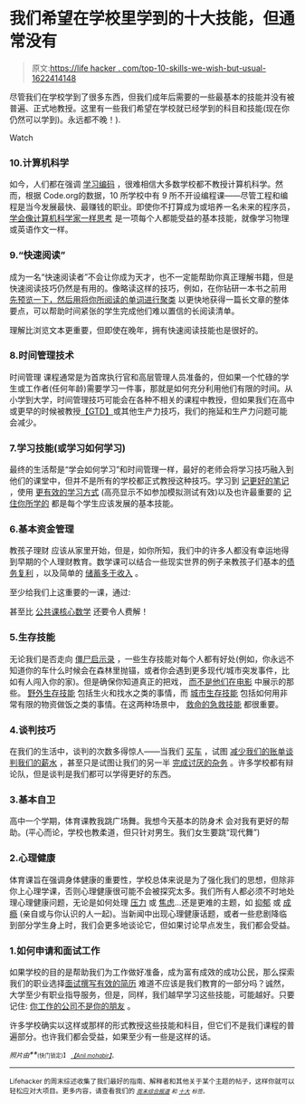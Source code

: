 # 我们希望在学校里学到的十大技能，但通常没有

> 原文:[https://life hacker . com/top-10-skills-we-wish-but-usual-1622414148](https://lifehacker.com/top-10-skills-we-wish-were-taught-in-school-but-usuall-1622414148)

尽管我们在学校学到了很多东西，但我们成年后需要的一些最基本的技能并没有被普遍、正式地教授。这里有一些我们希望在学校就已经学到的科目和技能(现在你仍然可以学到)。永远都不晚！).

Watch

### 10.计算机科学

如今，人们都在强调 [学习编码](http://lifehacker.com/tag/learn-to-code#_ga=1.133414406.98392234.1438719319) ，很难相信大多数学校都不教授计算机科学。然而，根据 Code.org的数据，10 所学校中有 9 所不开设编程课——尽管工程和编程是当今发展最快、最赚钱的职业。即使你不打算成为或培养一名未来的程序员， [学会像计算机科学家一样思考](http://lifehacker.com/dont-just-learn-to-code-learn-how-to-think-from-comput-1598683903) 是一项每个人都能受益的基本技能，就像学习物理或英语作文一样。

### 9.“快速阅读”

成为一名“快速阅读者”不会让你成为天才，也不一定能帮助你真正理解书籍，但是快速阅读技巧仍然是有用的。像略读这样的技巧，例如，在你钻研一本书之前用 [先预览一下，然后用](http://lifehacker.com/systematically-skim-books-to-learn-better-867283329#_ga=1.133414406.98392234.1438719319)[将你所阅读的单词进行聚类](http://lifehacker.com/cluster-words-together-to-improve-your-reading-comprehe-5976764) 以更快地获得一篇长文章的整体要点，可以帮助时间紧张的学生完成他们难以置信的长阅读清单。

理解比浏览文本更重要，但即使在晚年，拥有快速阅读技能也是很好的。

### 8.时间管理技术

时间管理 课程通常是为首席执行官和高层管理人员准备的，但如果一个忙碌的学生或工作者(任何年龄)需要学习一件事，那就是如何充分利用他们有限的时间。从小学到大学，时间管理技巧可能会在各种不相关的课程中教授，但如果我们在高中或更早的时候被教授[【GTD】](http://lifehacker.com/productivity-101-a-primer-to-the-getting-things-done-1551880955)或其他生产力技巧，我们的拖延和生产力问题可能会减少。

### 7.学习技能(或学习如何学习)

最终的生活帮是“学会如何学习”和时间管理一样，最好的老师会将学习技巧融入到他们的课堂中，但并不是所有的学校都正式教授这种技巧。学习到 [记更好的笔记](http://lifehacker.com/back-to-basics-perfect-your-note-taking-techniques-484879924#_ga=1.237738248.98392234.1438719319) ，使用 [更有效的学习方式](http://lifehacker.com/improve-your-learning-with-practice-tests-and-skip-les-5975203#_ga=1.237738248.98392234.1438719319) (高亮显示不如参加模拟测试有效)以及也许最重要的 [记住你所学的](http://io9.com/5743441/how-to-trick-your-brain-into-remembering-what-you-study?nosso=1) 都是每个学生应该发展的基本技能。

### 6.基本资金管理

教孩子理财 应该从家里开始，但是，如你所知，我们中的许多人都没有幸运地得到早期的个人理财教育。数学课可以结合一些现实世界的例子来教孩子们基本的[债务](http://lifehacker.com/ask-an-expert-all-about-personal-debt-management-504505999)[复利](http://lifehacker.com/quickly-estimate-how-long-it-will-take-to-double-your-m-5796032) ，以及简单的 [储蓄多于收入](http://lifehacker.com/the-most-basic-personal-finance-truth-5809285) 。

至少给我们上这重要的一课，通过:

甚至比 [公共课核心数学](http://thecolbertreport.cc.com/videos/nemi1a/common-core-confusion) 还要令人费解！

### 5.生存技能

无论我们是否走向 [僵尸启示录](http://lifehacker.com/top-10-survival-tricks-for-when-the-zombie-apocalypse-h-5828336) ，一些生存技能对每个人都有好处(例如，你永远不知道你的车什么时候会在森林里抛锚，或者你会遇到更多现代/城市突发事件，比如有人闯入你的家)。但是确保你知道真正的把戏， [而不是他们在电影](https://lifehacker.com/five-survival-skills-the-movies-taught-you-wrong-5980488) 中展示的那些。 [野外生存技能](http://lifehacker.com/the-wilderness-survival-skills-everyone-should-know-5881604) 包括生火和找水之类的事情，而 [城市生存技能](http://lifehacker.com/macgyver-survivalist-or-stockpiler-the-urban-surviva-5889600) 包括如何用非常有限的物资做饭之类的事情。在这两种场景中， [救命的急救技能](http://lifehacker.com/8-basic-life-saving-skills-everyone-should-know-1469632767) 都很重要。

### 4.谈判技巧

在我们的生活中，谈判的次数多得惊人——当我们 [买车](http://twocents.lifehacker.com/how-did-you-negotiate-your-new-or-used-car-1590643521) ，试图 [减少我们的账单](http://lifehacker.com/save-a-pile-of-cash-every-year-with-these-five-phone-ca-5887659#_ga=1.200138022.98392234.1438719319)[谈判我们的薪水](http://lifehacker.com/how-to-negotiate-your-salary-1566202988) ，甚至只是试图让我们的另一半 [完成讨厌的杂务](http://lifehacker.com/keep-your-relationship-strong-with-a-shared-to-do-list-5885056) 。许多学校都有辩论队，但是谈判是我们都可以学得更好的东西。

### 3.基本自卫

高中一个学期，体育课教我跳广场舞。我想今天基本的防身术 会对我有更好的帮助。(平心而论，学校也教柔道，但只针对男生。我们女生要跳“现代舞”)

### 2.心理健康

体育课旨在强调身体健康的重要性，学校总体来说是为了强化我们的思想，但除非你上心理学课，否则心理健康很可能不会被探究太多。我们所有人都必须不时地处理心理健康问题，无论是如何处理 [压力](http://i.kinja-img.com/gawker-media/image/upload/s--WLQYQznM--/c_fit,fl_progressive,q_80,w_636/18emtn9j9n1n5jpg.jpg) 或 [焦虑](http://lifehacker.com/what-anxiety-actually-does-to-you-and-what-you-can-do-a-1468128356)…还是更难的主题，如 [抑郁](https://lifehacker.com/five-lessons-i-learned-from-dealing-with-depression-1595249546) 或 [成瘾](http://lifehacker.com/how-addiction-works-and-what-you-can-do-about-it-1583759577) (亲自或与你认识的人一起)。当新闻中出现心理健康话题，或者一些悲剧降临到部分学生身上时，我们会更多地谈论它，但如果讨论早点发生，我们都会受益。

### 1.如何申请和面试工作

如果学校的目的是帮助我们为工作做好准备，成为富有成效的成功公民，那么探索我们的职业选择[面试](http://lifehacker.com/tag/job-interviews)[撰写有效的简历](http://lifehacker.com/the-15-best-and-worst-words-to-use-on-resumes-according-1619980041) 难道不应该是我们教育的一部分吗？诚然，大学至少有职业指导服务，但是，同样，我们越早学习这些技能，可能越好。只要记住: [你工作的公司不是你的朋友](https://lifehacker.com/the-company-you-work-for-is-not-your-friend-1692113529) 。

许多学校确实以这样或那样的形式教授这些技能和科目，但它们不是我们课程的普遍部分。也许我们都会受益，如果至少有一些是这样的话。

*<small>照片由</small>**<small></small>*<small><small>(快门锁定)】</small> [*<small>【Anil mohabir】</small>*](http://www.flickr.com/photos/anilmohabir/4855465597/)<small>，</small>[](http://www.shutterstock.com/pic-61509124/stock-photo-freeway-sign-careers.html?src=c35b4e23f853adfd5f697f119ba81db3-3-36)</small>

* * *

<small>Lifehacker 的周末综述收集了我们最好的指南、解释者和其他关于某个主题的帖子，这样你就可以轻松应对大项目。更多内容，请查看我们的 [*<small>周末综合报道</small>*](http://lifehacker.com/tag/weekend-roundup) *<small>和</small>* [*<small>十大</small>*](http://lifehacker.com/tag/lifehacker-top-10) *<small>标签。</small>*</small>

<small></small>